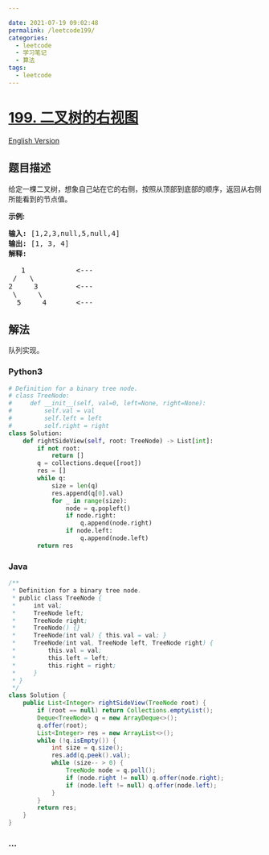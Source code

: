 ```yaml
---

date: 2021-07-19 09:02:48
permalink: /leetcode199/
categories:
  - leetcode
  - 学习笔记
  - 算法  
tags:
  - leetcode
---
```

# [199. 二叉树的右视图](https://leetcode-cn.com/problems/binary-tree-right-side-view)

[English Version](https://cdn.jsdelivr.net/gh/doocs/leetcode@main/solution/0100-0199/0199.Binary%20Tree%20Right%20Side%20View/README_EN.md)

## 题目描述

<!-- 这里写题目描述 -->

<p>给定一棵二叉树，想象自己站在它的右侧，按照从顶部到底部的顺序，返回从右侧所能看到的节点值。</p>

<p><strong>示例:</strong></p>

<pre><strong>输入:</strong>&nbsp;[1,2,3,null,5,null,4]
<strong>输出:</strong>&nbsp;[1, 3, 4]
<strong>解释:
</strong>
   1            &lt;---
 /   \
2     3         &lt;---
 \     \
  5     4       &lt;---
</pre>


## 解法

<!-- 这里可写通用的实现逻辑 -->

队列实现。

<!-- tabs:start -->

### **Python3**

<!-- 这里可写当前语言的特殊实现逻辑 -->

```python
# Definition for a binary tree node.
# class TreeNode:
#     def __init__(self, val=0, left=None, right=None):
#         self.val = val
#         self.left = left
#         self.right = right
class Solution:
    def rightSideView(self, root: TreeNode) -> List[int]:
        if not root:
            return []
        q = collections.deque([root])
        res = []
        while q:
            size = len(q)
            res.append(q[0].val)
            for _ in range(size):
                node = q.popleft()
                if node.right:
                    q.append(node.right)
                if node.left:
                    q.append(node.left)
        return res
```

### **Java**

<!-- 这里可写当前语言的特殊实现逻辑 -->

```java
/**
 * Definition for a binary tree node.
 * public class TreeNode {
 *     int val;
 *     TreeNode left;
 *     TreeNode right;
 *     TreeNode() {}
 *     TreeNode(int val) { this.val = val; }
 *     TreeNode(int val, TreeNode left, TreeNode right) {
 *         this.val = val;
 *         this.left = left;
 *         this.right = right;
 *     }
 * }
 */
class Solution {
    public List<Integer> rightSideView(TreeNode root) {
        if (root == null) return Collections.emptyList();
        Deque<TreeNode> q = new ArrayDeque<>();
        q.offer(root);
        List<Integer> res = new ArrayList<>();
        while (!q.isEmpty()) {
            int size = q.size();
            res.add(q.peek().val);
            while (size-- > 0) {
                TreeNode node = q.poll();
                if (node.right != null) q.offer(node.right);
                if (node.left != null) q.offer(node.left);
            }
        }
        return res;
    }
}
```

### **...**

```

```

<!-- tabs:end -->
